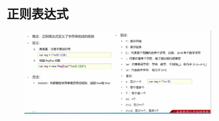 # 正则表达式

<figure><img src="../.gitbook/assets/image (1).png" alt=""><figcaption></figcaption></figure>
